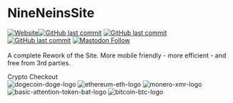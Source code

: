 # NineNeinsSite

<a href="https://www.NineNeins.com" target="_blank"><img alt="Website" src="https://img.shields.io/website?style=for-the-badge&url=https%3A%2F%2Fwww.NineNeins.com"></a><a href="https://www.NineNeins.com" target="_blank"><img alt="GitHub last commit" src="https://img.shields.io/github/last-commit/9NeinsG/NineNeinsSite?style=for-the-badge"></a>
<a href="https://t.me/ninenein" target="_blank"><img alt="GitHub last commit" src="https://img.shields.io/badge/Telegram-GreyingError-blue?style=for-the-badge"></a></br><a href="https://www.minds.com/greyingerror9?referrer=greyingerror9" target="_blank"><img alt="GitHub last commit" src="https://img.shields.io/badge/Minds-GreyingError-yellow?style=for-the-badge"></a>
<a href="https://www.gab.com/greyingerror"> ![Mastodon Follow](https://img.shields.io/mastodon/follow/908552?color=brightgreen&domain=https%3A%2F%2Fgab.com%2F&label=%40GreyingError%20on%20Gab&style=for-the-badge)</a></br>
</br>
A complete Rework of the Site. More mobile friendly - more efficient - and free from 3rd parties.

Crypto Checkout
</br>
<img src="https://i.ibb.co/8dq631M/dogecoin-doge-logo.png" alt="dogecoin-doge-logo" border="0">  <img src="https://i.ibb.co/7zNvjJS/ethereum-eth-logo.png" alt="ethereum-eth-logo" border="0">  <img src="https://i.ibb.co/CzVHhTP/monero-xmr-logo.png" alt="monero-xmr-logo" border="0">  </a><img src="https://i.ibb.co/0FFXhjw/basic-attention-token-bat-logo.png" alt="basic-attention-token-bat-logo" border="0">  <img src="https://i.ibb.co/WWb8Tx7/bitcoin-btc-logo.png" alt="bitcoin-btc-logo" border="0">
</br>
</br>

